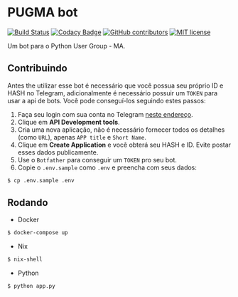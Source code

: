 # PUGMA bot

[![Build Status](https://travis-ci.org/pug-ma/PUGMA-bot.svg?branch=master)](https://travis-ci.org/pug-ma/PUGMA-bot)
[![Codacy Badge](https://api.codacy.com/project/badge/Grade/07e9dfb47a564ffa8395b83d3d44658f)](https://www.codacy.com/manual/mtrsk/PUGMA-bot?utm_source=github.com&amp;utm_medium=referral&amp;utm_content=pug-ma/PUGMA-bot&amp;utm_campaign=Badge_Grade)
[![GitHub contributors](https://img.shields.io/github/contributors/pug-ma/PUGMA-bot)](https://github.com/pug-ma/PUGMA-bot/graphs/contributors)
[![MIT license](https://img.shields.io/badge/License-MIT-blue.svg)](https://lbesson.mit-license.org/)

Um bot para o Python User Group - MA.

## Contribuindo

Antes the utilizar esse bot é necessário que você possua seu próprio ID e HASH no Telegram, adicionalmente é necessário possuir um `TOKEN` para usar a api de bots. Você pode conseguí-los seguindo estes passos:

1. Faça seu login com sua conta no Telegram [neste endereço](https://my.telegram.org/).
2. Clique em **API Development tools**.
3. Cria uma nova aplicação, não é necessário fornecer todos os detalhes (como `URL`), apenas `APP title` e `Short Name`.
4. Clique em **Create Application** e você obterá seu HASH e ID. Evite postar esses dados publicamente.
5. Use o `Botfather` para conseguir um `TOKEN` pro seu bot.
6. Copie o `.env.sample` como `.env` e preencha com seus dados:
```sh
$ cp .env.sample .env
```

## Rodando

* Docker
```sh
$ docker-compose up
```

* Nix
```sh
$ nix-shell
```

* Python
```sh
$ python app.py
```
